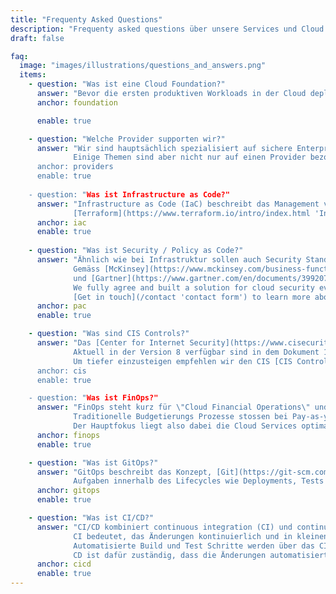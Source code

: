 ```yaml
---
title: "Frequenty Asked Questions"
description: "Frequenty asked questions über unsere Services und Cloud Themen"
draft: false

faq:
  image: "images/illustrations/questions_and_answers.png"
  items:
    - question: "Was ist eine Cloud Foundation?"
      answer: "Bevor die ersten produktiven Workloads in der Cloud deployed werden können gibt es viele verschiedene Komponenten und Themen, die organisiert und durchgedacht werden sollten. Es gibt sowohl technische Komponenten wie Connectivity, Security und Compliance als auch organisatorische Punkte wie finanzielle Steuerung oder Betriebsorganisation, die beachtet werden müssen."
      anchor: foundation

      enable: true

    - question: "Welche Provider supporten wir?"
      answer: "Wir sind hauptsächlich spezialisiert auf sichere Enterprise Deployments in AWS. 
              Einige Themen sind aber nicht nur auf einen Provider bezogen sondern lassen sich auf alle public Cloud Provider anwenden. Zögert also nicht uns zu Eurem Anliegen zu [kontaktieren](/contact 'contact form').
      anchor: providers
      enable: true
      
    - question: "Was ist Infrastructure as Code?"
      answer: "Infrastructure as Code (IaC) beschreibt das Management von Infrastruktur als Code Artefact. Dabei kommen klassisch Software Entwicklungsmethoden wie Source Code Versioning zum Einsatz.<br>
              [Terraform](https://www.terraform.io/intro/index.html 'Introduction to Terraform') ist eine mächtige open-source Software und ein grossartiges Tool für Cloud Deployments."
      anchor: iac
      enable: true
      
    - question: "Was ist Security / Policy as Code?"
      answer: "Ähnlich wie bei Infrastruktur sollen auch Security Standards und Policies als Code verwaltet werden können..
              Gemäss [McKinsey](https://www.mckinsey.com/business-functions/mckinsey-digital/our-insights/security-as-code-the-best-and-maybe-only-path-to-securing-cloud-applications-and-systems) 
              und [Gartner](https://www.gartner.com/en/documents/3992070/using-cloud-native-policy-as-code-to-secure-deployments-) trägt die Automatisierung und Kodifizierung entscheidend zum Erfolg von Security Massnahmen bei.<br>
              We fully agree and built a solution for cloud security event management based on Policy as Code.<br>
              [Get in touch](/contact 'contact form') to learn more about **nbSEMPER**."
      anchor: pac
      enable: true

    - question: "Was sind CIS Controls?"
      answer: "Das [Center for Internet Security](https://www.cisecurity.org/) veröffentliche regelmässig Best Practices und Guidelines für IT Security.
              Aktuell in der Version 8 verfügbar sind in dem Dokument 18 Control Domains von Data Protection, Audit Logging, Service Provider Configuration bis zu Penetration Testing enthalten.
              Um tiefer einzusteigen empfehlen wir den CIS [CIS Control Navigator](https://www.cisecurity.org/controls/cis-controls-navigator/).
      anchor: cis
      enable: true

    - question: "Was ist FinOps?"
      answer: "FinOps steht kurz für \"Cloud Financial Operations\" und beschreibt das Finanz Management im public Cloud Umgebungen.
              Traditionelle Budgetierungs Prozesse stossen bei Pay-as-you-go Modellen schnell an ihre Grenzen, da sie oft fixe, jährliche oder quartalsweise Budgets voraussetzen. In public Cloud Umgebungen skallieren die Kosten mit dem eigentlichen Workload mit und sind so nur sehr schwer auf einen längeren Zeitraum budgetierbar.<br>
              Der Hauptfokus liegt also dabei die Cloud Services optimal zu nutzen um die Kosten zu optimieren und den grössten Business Value zu generieren."
      anchor: finops
      enable: true

    - question: "Was ist GitOps?"
      answer: "GitOps beschreibt das Konzept, [Git](https://git-scm.com)v als zentrales Versionierunssystem zu nutzen, um den Lifecycle eines systems zu stehern.<br>
              Aufgaben innerhalb des Lifecycles wie Deployments, Tests und Approval Workflows werden alle zentral via Git ausgelöst und gemanagt. Gleichzeitig sind alle Aktionen in der Git History versioniert und nachvollziehbar protokolliert."
      anchor: gitops
      enable: true

    - question: "Was ist CI/CD?"
      answer: "CI/CD kombiniert continuous integration (CI) und continuous delivery oder continuous deployment (CD).<br>
              CI bedeutet, das Änderungen kontinuierlich und in kleinen Inkrementen in das System integriert werden.
              Automatisierte Build und Test Schritte werden über das CI Tool für jede Änderung angestossen um sicherzustellen, dass die Änderungen den Funktions- und Qualitätsanforderungen entsprechen um in die Produktion integriert zu werden.<br>
              CD ist dafür zuständig, dass die Änderungen automatisiert in das bestehende System integriert werden."dddd
      anchor: cicd
      enable: true
---
```

